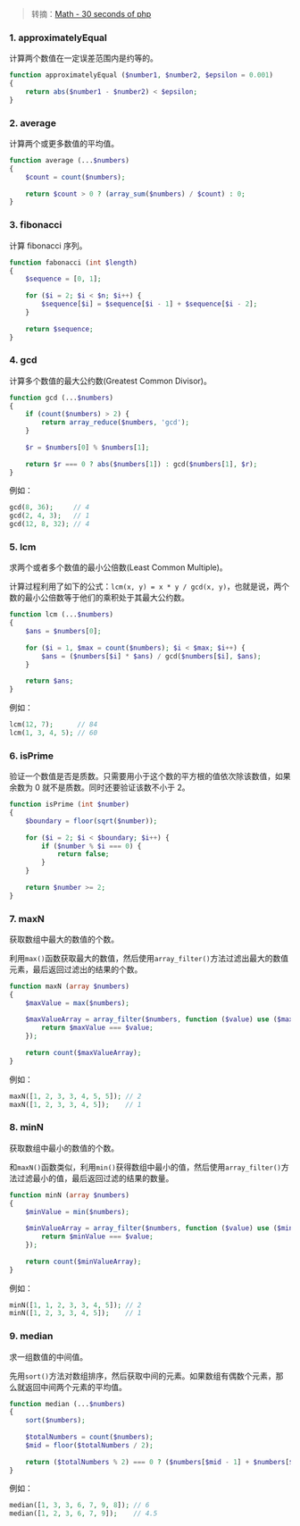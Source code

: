 > 转摘：[Math - 30 seconds of php](https://php.30secondsofcode.org/tag/math)

### 1. approximatelyEqual

计算两个数值在一定误差范围内是约等的。

```php
function approximatelyEqual ($number1, $number2, $epsilon = 0.001)
{
    return abs($number1 - $number2) < $epsilon;
}
```

### 2. average

计算两个或更多数值的平均值。

```php
function average (...$numbers)
{
    $count = count($numbers);
    
    return $count > 0 ? (array_sum($numbers) / $count) : 0;
}
```

### 3. fibonacci

计算 fibonacci 序列。

```php
function fabonacci (int $length)
{
    $sequence = [0, 1];
    
    for ($i = 2; $i < $n; $i++) {
        $sequence[$i] = $sequence[$i - 1] + $sequence[$i - 2];
    }
    
    return $sequence;
}
```

### 4. gcd

计算多个数值的最大公约数(Greatest Common Divisor)。

```php
function gcd (...$numbers)
{
    if (count($numbers) > 2) {
        return array_reduce($numbers, 'gcd');
    }
    
    $r = $numbers[0] % $numbers[1];
    
    return $r === 0 ? abs($numbers[1]) : gcd($numbers[1], $r);
}
```

例如：

```php
gcd(8, 36);     // 4
gcd(2, 4, 3);   // 1
gcd(12, 8, 32); // 4
```

### 5. lcm

求两个或者多个数值的最小公倍数(Least Common Multiple)。

计算过程利用了如下的公式：`lcm(x, y) = x * y / gcd(x, y)`，也就是说，两个数的最小公倍数等于他们的乘积处于其最大公约数。

```php
function lcm (...$numbers)
{
    $ans = $numbers[0];
    
    for ($i = 1, $max = count($numbers); $i < $max; $i++) {
        $ans = ($numbers[$i] * $ans) / gcd($numbers[$i], $ans);
    }
    
    return $ans;
}
```

例如：

```php
lcm(12, 7);      // 84
lcm(1, 3, 4, 5); // 60
```

### 6. isPrime

验证一个数值是否是质数。只需要用小于这个数的平方根的值依次除该数值，如果余数为 0 就不是质数。同时还要验证该数不小于 2。

```php
function isPrime (int $number)
{
    $boundary = floor(sqrt($number));
    
    for ($i = 2; $i < $boundary; $i++) {
        if ($number % $i === 0) {
            return false;
        }
    }
    
    return $number >= 2;
}
```

### 7. maxN

获取数组中最大的数值的个数。

利用`max()`函数获取最大的数值，然后使用`array_filter()`方法过滤出最大的数值元素，最后返回过滤出的结果的个数。

```php
function maxN (array $numbers)
{
    $maxValue = max($numbers);
    
    $maxValueArray = array_filter($numbers, function ($value) use ($maxValue) {
        return $maxValue === $value;
    });
    
    return count($maxValueArray);
}
```

例如：

```php
maxN([1, 2, 3, 3, 4, 5, 5]); // 2
maxN([1, 2, 3, 3, 4, 5]);    // 1
```

### 8. minN

获取数组中最小的数值的个数。

和`maxN()`函数类似，利用`min()`获得数组中最小的值，然后使用`array_filter()`方法过滤最小的值，最后返回过滤的结果的数量。

```php
function minN (array $numbers)
{
    $minValue = min($numbers);
    
    $minValueArray = array_filter($numbers, function ($value) use ($minValue) {
        return $minValue === $value;
    });
    
    return count($minValueArray);
}
```

例如：

```php
minN([1, 1, 2, 3, 3, 4, 5]); // 2
minN([1, 2, 3, 3, 4, 5]);    // 1
```

### 9. median

求一组数值的中间值。

先用`sort()`方法对数组排序，然后获取中间的元素。如果数组有偶数个元素，那么就返回中间两个元素的平均值。

```php
function median (...$numbers)
{
    sort($numbers);
    
    $totalNumbers = count($numbers);
    $mid = floor($totalNumbers / 2);
    
    return ($totalNumbers % 2) === 0 ? ($numbers[$mid - 1] + $numbers[$mid]) / 2 : $numbers[$mid];
}
```

例如：

```php
median([1, 3, 3, 6, 7, 9, 8]); // 6
median([1, 2, 3, 6, 7, 9]);    // 4.5
```

